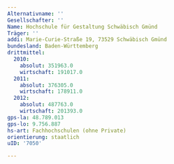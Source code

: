 ```yaml
---
Alternativname: ''
Gesellschafter: ''
Name: Hochschule für Gestaltung Schwäbisch Gmünd
Träger: ''
addi: Marie-Curie-Straße 19, 73529 Schwäbisch Gmünd
bundesland: Baden-Württemberg
drittmittel:
  2010:
    absolut: 351963.0
    wirtschaft: 191017.0
  2011:
    absolut: 376305.0
    wirtschaft: 178911.0
  2012:
    absolut: 487763.0
    wirtschaft: 201393.0
gps-la: 48.789.013
gps-lo: 9.756.887
hs-art: Fachhochschulen (ohne Private)
orientierung: staatlich
uID: '7050'

---
```


